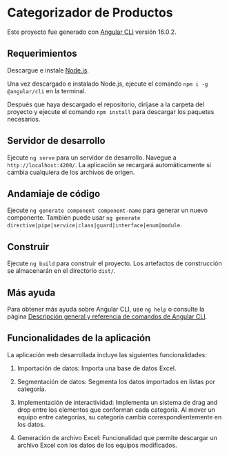 # Categorizador de Productos

Este proyecto fue generado con [Angular CLI](https://github.com/angular/angular-cli) versión 16.0.2.

## Requerimientos

Descargue e instale [Node.js](https://nodejs.org/es/download).

Una vez descargado e instalado Node.js, ejecute el comando `npm i -g @angular/cli` en la terminal.

Después que haya descargado el repositorio, diríjase a la carpeta del proyecto y ejecute el comando `npm install` para descargar los paquetes necesarios.

## Servidor de desarrollo

Ejecute `ng serve` para un servidor de desarrollo. Navegue a `http://localhost:4200/`. La aplicación se recargará automáticamente si cambia cualquiera de los archivos de origen.

## Andamiaje de código

Ejecute `ng generate component component-name` para generar un nuevo componente. También puede usar `ng generate directive|pipe|service|class|guard|interface|enum|module`.

## Construir

Ejecute `ng build` para construir el proyecto. Los artefactos de construcción se almacenarán en el directorio `dist/`.

## Más ayuda

Para obtener más ayuda sobre Angular CLI, use `ng help` o consulte la página [Descripción general y referencia de comandos de Angular CLI](https://angular.io/cli).

## Funcionalidades de la aplicación

La aplicación web desarrollada incluye las siguientes funcionalidades:

1. Importación de datos: Importa una base de datos Excel.

2. Segmentación de datos: Segmenta los datos importados en listas por categoría.

3. Implementación de interactividad: Implementa un sistema de drag and drop entre los elementos que conforman cada categoría. Al mover un equipo entre categorías, su categoría cambia correspondientemente en los datos.

4. Generación de archivo Excel: Funcionalidad que permite descargar un archivo Excel con los datos de los equipos modificados.